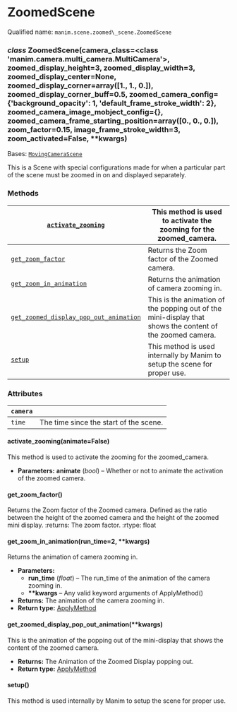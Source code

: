 # ZoomedScene

Qualified name: `manim.scene.zoomed\_scene.ZoomedScene`

### *class* ZoomedScene(camera_class=<class 'manim.camera.multi_camera.MultiCamera'>, zoomed_display_height=3, zoomed_display_width=3, zoomed_display_center=None, zoomed_display_corner=array([1., 1., 0.]), zoomed_display_corner_buff=0.5, zoomed_camera_config={'background_opacity': 1, 'default_frame_stroke_width': 2}, zoomed_camera_image_mobject_config={}, zoomed_camera_frame_starting_position=array([0., 0., 0.]), zoom_factor=0.15, image_frame_stroke_width=3, zoom_activated=False, \*\*kwargs)

Bases: [`MovingCameraScene`](manim.scene.moving_camera_scene.MovingCameraScene.md#manim.scene.moving_camera_scene.MovingCameraScene)

This is a Scene with special configurations made for when
a particular part of the scene must be zoomed in on and displayed
separately.

### Methods

| [`activate_zooming`](#manim.scene.zoomed_scene.ZoomedScene.activate_zooming)                                         | This method is used to activate the zooming for the zoomed_camera.                                        |
|----------------------------------------------------------------------------------------------------------------------|-----------------------------------------------------------------------------------------------------------|
| [`get_zoom_factor`](#manim.scene.zoomed_scene.ZoomedScene.get_zoom_factor)                                           | Returns the Zoom factor of the Zoomed camera.                                                             |
| [`get_zoom_in_animation`](#manim.scene.zoomed_scene.ZoomedScene.get_zoom_in_animation)                               | Returns the animation of camera zooming in.                                                               |
| [`get_zoomed_display_pop_out_animation`](#manim.scene.zoomed_scene.ZoomedScene.get_zoomed_display_pop_out_animation) | This is the animation of the popping out of the mini-display that shows the content of the zoomed camera. |
| [`setup`](#manim.scene.zoomed_scene.ZoomedScene.setup)                                                               | This method is used internally by Manim to setup the scene for proper use.                                |

### Attributes

| `camera`   |                                        |
|------------|----------------------------------------|
| `time`     | The time since the start of the scene. |

#### activate_zooming(animate=False)

This method is used to activate the zooming for
the zoomed_camera.

* **Parameters:**
  **animate** (*bool*) – Whether or not to animate the activation
  of the zoomed camera.

#### get_zoom_factor()

Returns the Zoom factor of the Zoomed camera.
Defined as the ratio between the height of the
zoomed camera and the height of the zoomed mini
display.
:returns: The zoom factor.
:rtype: float

#### get_zoom_in_animation(run_time=2, \*\*kwargs)

Returns the animation of camera zooming in.

* **Parameters:**
  * **run_time** (*float*) – The run_time of the animation of the camera zooming in.
  * **\*\*kwargs** – Any valid keyword arguments of ApplyMethod()
* **Returns:**
  The animation of the camera zooming in.
* **Return type:**
  [ApplyMethod](manim.animation.transform.ApplyMethod.md#manim.animation.transform.ApplyMethod)

#### get_zoomed_display_pop_out_animation(\*\*kwargs)

This is the animation of the popping out of the
mini-display that shows the content of the zoomed
camera.

* **Returns:**
  The Animation of the Zoomed Display popping out.
* **Return type:**
  [ApplyMethod](manim.animation.transform.ApplyMethod.md#manim.animation.transform.ApplyMethod)

#### setup()

This method is used internally by Manim to
setup the scene for proper use.
